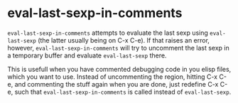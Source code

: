 # eval-last-sexp-in-comments

`eval-last-sexp-in-comments` attempts to evaluate the last sexp using
`eval-last-sexp` (the latter usually being on C-x C-e). If that raises
an error, however, `eval-last-sexp-in-comments` will try to uncomment
the last sexp in a temporary buffer and evaluate `eval-last-sexp`
there.

This is usefull when you have commented debugging code in you elisp
files, which you want to use. Instead of uncommenting the region,
hitting C-x C-e, and commenting the stuff again when you are done,
just redefine C-x C-e, such that `eval-last-sexp-in-comments` is
called instead of `eval-last-sexp`.
